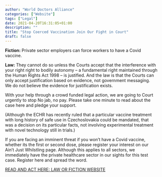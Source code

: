 ```yaml
---
author: "World Doctors Alliance"
categories: ["Website"]
tags: ["Legal"]
date: 2021-04-20T16:31:05+01:00
description: ""
title: "Stop Coerced Vaccination Join Our Fight in Court"
draft: false
---
```


**Fiction:**
Private sector employers can force workers to have a Covid vaccine.  

**Law:**
They cannot do so unless the Courts accept that the interference with your right right to bodily autonomy – a fundamental right maintained through the Human Rights Act 1998 –  is justified.  And the law is that the Courts can only accept justification based on evidence, not government messaging.  We do not believe the evidence for justification exists.    

With your help through a crowd funded legal action, we are going to Court urgently to stop No jab, no pay.  Please take one minute to read about the case here and pledge your support.   

(Although the ECHR has recently ruled that a particular vaccine treatment with long history of safe use in Czechoslovakia could be mandated, that was a decision on its particular facts, not involving experimental treatment with novel technology still in trials.)  

If you are facing an imminent threat if you won’t have a Covid vaccine, whether its the first or second dose, please register your interest on our Ain’t Just Whilstling page. Although this applies to all sectors, we immediately have the private healthcare sector in our sights for this test case. Register here and spread the word.  

[READ AND ACT HERE: LAW OR FICTION WEBSITE](https://www.laworfiction.com/2021/04/stop-coerced-vaccination-join-our-fight-in-court/)